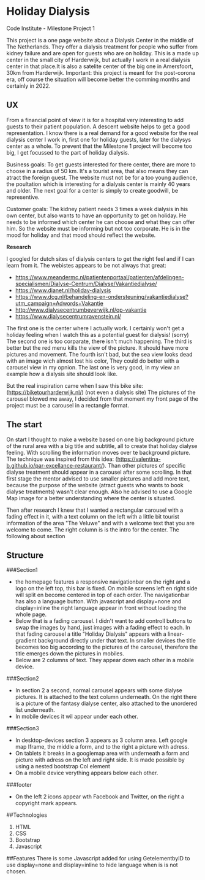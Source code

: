 # Holiday Dialysis
Code Institute - Milestone Project 1

This project is a one page website about a Dialysis Center in the middle of The Netherlands. They offer a dialysis treatment for people who suffer from kidney failure and are open for guests who are on holiday. This is a made up center in the small city of Harderwijk, but actually I work in a real dialysis center in that place.It is also a satelite center of the big one in Amersfoort, 30km from Harderwijk. Important: this project is meant for the post-corona era, off course the situation will become better the comming months and certainly in 2022.


## UX
From a financial point of view it is for a hospital very interesting to add guests to their patient population. A descent website helps to get a good representation.
I know there is a real demand for a good website for the real dialysis center I work in, first one for holiday guests, later for the dialysys center as a whole.
To prevent that the Milestone 1 project will become too big, I get focussed to the part of holiday dialysis.

Business goals:
To get guests interested for there center, there are more to choose in a radius of 50 km. It's a tourist area, that also means they can atract the foreign guest.
The website must not be for a too young audience, the poultation which is interesting for a dialysis center is mainly 40 years and older.
The next goal for a center is simply to create goodwill, be representive.

Customer goals:
The kidney patient needs 3 times a week dialysis in his own center, but also wants to have an opportunity to get on holiday.
He needs to be informed which center he can choose and what they can offer him. So the website must be informing but not too corporate. He is in the mood for holiday and that mood should reflect the website. 

**Research**

I googled for dutch sites of dialysis centers to get the right feel and if I can learn from it. The webistes appears to be not always that great:
* https://www.meandermc.nl/patientenportaal/patienten/afdelingen-specialismen/Dialyse-Centrum/Dialyse/Vakantiedialyse/
* https://www.dianet.nl/holiday-dialysis
* https://www.dcg.nl/behandeling-en-ondersteuning/vakantiedialyse?utm_campaign=Adwords+Vakantie
* http://www.dialysecentrumbeverwijk.nl/op-vakantie
* https://www.dialysecentrumravenstein.nl/

The first one is the center where I actually work. I certainly won't get a holiday feeling when I watch this as a potential guest for dialysis! (sorry)
The second one is too corparate, there isn't much happening.
The third is better but the red menu kills the view of the picture. It should have more pictures and movement.
The fourth isn't bad, but the sea view looks dead with an image wich almost lost his color, They could do better with a carousel view in my opnion.
The last one is very good, in my view an example how a dialysis site should look like.

But the real inspiration came when I saw this bike site:(https://biketourharderwijk.nl/) (not even a dialysis site)
The pictures of the carousel blowed me away, I decided from that moment my front page of the project must be a carousel in a rectangle format.

## The start
On start I thought to make a website based on one big background picture of the rural area with a big title and subtitle, all to create that holiday dialyse feeling.
With scrolling the information moves over te background picture. The technique was inspired from this idea: (https://valentina-b.github.io/par-excellance-restaurant/). 
Than other pictures of specific dialyse treatment should appear in a carousel after some scrolling.
In that first stage the mentor advised to use smaller pictures and add more text, because the purpose of the website (atract guests who wants to book dialyse treatments) wasn't clear enough. Also he advised to use a Google Map image for a better understanding where the center is situated.

Then after research I knew that I wanted a rectangular carousel with a fading effect in it, with a text column on the left with a little bit tourist information of the area "The Veluwe" and with a welcome text that you are welcome to come. The right column is is the intro for the center.
The following about section 

## Structure
###Section1
* the homepage features a responsive navigationbar on the right and a logo on the left top, this bar is fixed. On mobile screens left en right side will split en become centered   in top of each order.
  The navigationbar has also a language button. With javascript and display=none and display=inline the right language appear in front without loading the whole page.
* Below that is a fading carousel. I didn't want to add controll buttons to swap the images by hand, just images with a fading effect to each. 
  In that fading carousel a title "Holiday Dialysis" appears with a linear-gradient background directly under that text.
  In smaller devices the title becomes too big according to the pictures of the carousel, therefore the title emerges down the pictures in mobiles.
* Below are 2 columns of text. They appear down each other in a mobile device.

###Section2
* In section 2 a second, normal carousel appears with some dialyse pictures. It is attached to the text column underneath. On the right there is a picture of the fantasy dialyse   center, also attached to the unordered list underneath. 
* In mobile devices it wil appear under each other.

###Section3
* In desktop-devices section 3 appears as 3 column area. Left google map Iframe, the middle a form, and to the right a picture with adress.
* On tablets it breaks in a googlemap area with underneath a form and picture with adress on the left and right side. It is made possible by using a nested bootstrap Col element
* On a mobile device verything appears below each other.

###footer
* On the left 2 icons appear wth Facebook and Twitter, on the right a copyright mark appears.

##Technologies
1. HTML
2. CSS
3. Bootstrap
4. Javascript

##Features
There is some Javascript added for using GetelementbyID to use display=none and display=inline to hide language when is is not chosen.









